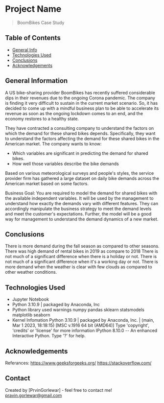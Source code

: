 # Project Name
> BoomBikes Case Study



## Table of Contents
* [General Info](#general-information)
* [Technologies Used](#technologies-used)
* [Conclusions](#conclusions)
* [Acknowledgements](#acknowledgements)

<!-- You can include any other section that is pertinent to your problem -->

## General Information
A US bike-sharing provider BoomBikes has recently suffered considerable dips in their revenues due to the ongoing Corona pandemic. The company is finding it very difficult to sustain in the current market scenario. So, it has decided to come up with a mindful business plan to be able to accelerate its revenue as soon as the ongoing lockdown comes to an end, and the economy restores to a healthy state. 

They have contracted a consulting company to understand the factors on which the demand for these shared bikes depends. Specifically, they want to understand the factors affecting the demand for these shared bikes in the American market. The company wants to know:

- Which variables are significant in predicting the demand for shared bikes.
- How well those variables describe the bike demands

Based on various meteorological surveys and people's styles, the service provider firm has gathered a large dataset on daily bike demands across the American market based on some factors. 

Business Goal:
You are required to model the demand for shared bikes with the available independent variables. It will be used by the management to understand how exactly the demands vary with different features. They can accordingly manipulate the business strategy to meet the demand levels and meet the customer's expectations. Further, the model will be a good way for management to understand the demand dynamics of a new market. 


<!-- You don't have to answer all the questions - just the ones relevant to your project. -->

## Conclusions
There is more demand during the fall season as compared to other seasons.
There was high demand of rental bikes in 2019 as compare to 2018
There is not much of a significant difference when there is a holiday or not.
There is not much of a significant difference when it's a working day or not.
There is more demand when the weather is clear with few clouds as compared to other weather conditions.


<!-- You don't have to answer all the questions - just the ones relevant to your project. -->


## Technologies Used
- Jupyter Notebook
- Python 3.10.9 | packaged by Anaconda, Inc
- Python library used
    warnings
    numpy
    pandas
    sklearn
    statsmodels
    matplotlib
    seaborn
- Kernel Infomation
Python 3.10.9 | packaged by Anaconda, Inc. | (main, Mar  1 2023, 18:18:15) [MSC v.1916 64 bit (AMD64)]
Type 'copyright', 'credits' or 'license' for more information
IPython 8.10.0 -- An enhanced Interactive Python. Type '?' for help. 


<!-- As the libraries versions keep on changing, it is recommended to mention the version of library used in this project -->

## Acknowledgements
Referances:
https://www.geeksforgeeks.org/
https://stackoverflow.com/



## Contact
Created by [PrvinGorlewar] - feel free to contact me! pravin.gorlewar@gmail.com


<!-- Optional -->
<!-- ## License -->
<!-- This project is open source and available under the [... License](). -->

<!-- You don't have to include all sections - just the one's relevant to your project -->